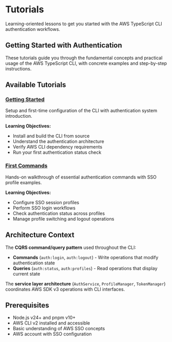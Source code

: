 # Tutorials

Learning-oriented lessons to get you started with the AWS TypeScript CLI
authentication workflows.

## Getting Started with Authentication

These tutorials guide you through the fundamental concepts and practical usage of
the AWS TypeScript CLI, with concrete examples and step-by-step instructions.

## Available Tutorials

### [Getting Started](./getting-started)

Setup and first-time configuration of the CLI with authentication
system introduction.

**Learning Objectives:**

- Install and build the CLI from source
- Understand the authentication architecture
- Verify AWS CLI dependency requirements
- Run your first authentication status check

### [First Commands](./first-commands)

Hands-on walkthrough of essential authentication commands with SSO profile examples.

**Learning Objectives:**

- Configure SSO session profiles
- Perform SSO login workflows
- Check authentication status across profiles
- Manage profile switching and logout operations

## Architecture Context

The **CQRS command/query pattern** used throughout the CLI:

- **Commands** (`auth:login`, `auth:logout`) - Write operations that modify
  authentication state
- **Queries** (`auth:status`, `auth:profiles`) - Read operations that display
  current state

The **service layer architecture** (`AuthService`, `ProfileManager`,
`TokenManager`) coordinates AWS SDK v3 operations with CLI interfaces.

## Prerequisites

- Node.js v24+ and pnpm v10+
- AWS CLI v2 installed and accessible
- Basic understanding of AWS SSO concepts
- AWS account with SSO configuration
